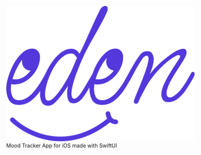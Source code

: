 ![alt text](https://github.com/ivanovskiii/EdenMoodTracker/blob/main/EdenMoodTracker/Assets.xcassets/edenLogo.imageset/logo.png)
Mood Tracker App for iOS made with SwiftUI
